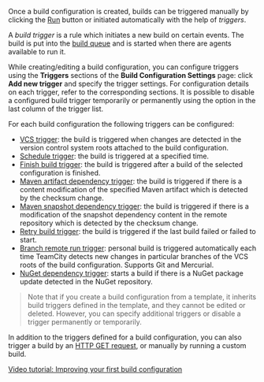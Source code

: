[//]: # (title: Configuring Build Triggers)
[//]: # (auxiliary-id: Configuring Build Triggers)

Once a build configuration is created, builds can be triggered manually by clicking the [Run](running-custom-build.md#Run+Custom+Build+dialog) button or initiated automatically with the help of _triggers_.

A _build trigger_ is a rule which initiates a new build on certain events. The build is put into the [build queue](build-queue.md) and is started when there are agents available to run it.

While creating/editing a build configuration, you can configure triggers using the __Triggers__ sections of the __Build Configuration Settings__ page: click __Add new trigger__ and specify the trigger settings. For configuration details on each trigger, refer to the corresponding sections. It is possible to disable a configured build trigger temporarily or permanently using the option in the last column of the trigger list.

For each build configuration the following triggers can be configured:
* [VCS trigger](configuring-vcs-triggers.md): the build is triggered when changes are detected in the version control system roots attached to the build configuration.
* [Schedule trigger](configuring-schedule-triggers.md): the build is triggered at a specified time.
* [Finish build trigger](configuring-finish-build-trigger.md): the build is triggered after a build of the selected configuration is finished.
* [Maven artifact dependency trigger](configuring-maven-triggers.md#Maven+Artifact+Dependency+Trigger): the build is triggered if there is a content modification of the specified Maven artifact which is detected by the checksum change.
* [Maven snapshot dependency trigger](configuring-maven-triggers.md#Maven+Snapshot+Dependency+Trigger): the build is triggered if there is a modification of the snapshot dependency content in the remote repository which is detected by the checksum change.
* [Retry build trigger](configuring-retry-build-trigger.md): the build is triggered if the last build failed or failed to start.
* [Branch remote run trigger](branch-remote-run-trigger.md): personal build is triggered automatically each time TeamCity detects new changes in particular branches of the VCS roots of the build configuration. Supports Git and Mercurial.
* [NuGet dependency trigger](nuget-dependency-trigger.md): starts a build if there is a NuGet package update detected in the NuGet repository.

>Note that if you create a build configuration from a template, it inherits build triggers defined in the template, and they cannot be edited or deleted. However, you can specify additional triggers or disable a trigger permanently or temporarily.

In addition to the triggers defined for a build configuration, you can also trigger a build by an [HTTP GET request](accessing-server-by-http.md#Triggering+a+Build+From+Script), or manually by running a custom build.

<seealso>
    <category ref="external">
        <a href="https://youtu.be/fttWwJG7C38">Video tutorial: Improving your first build configuration</a>
    </category>
        
</seealso>

